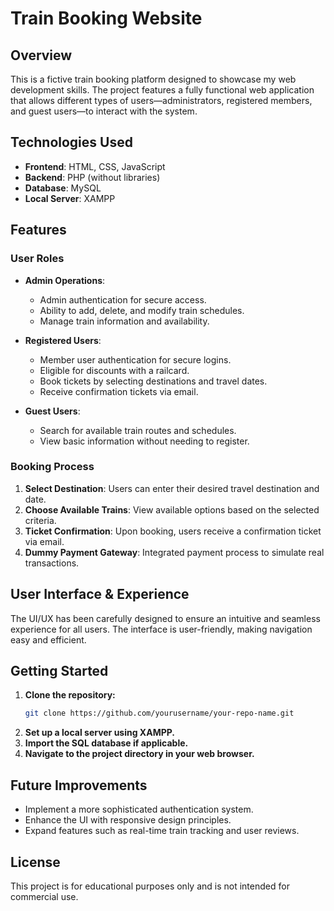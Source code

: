 # Train Booking Website

## Overview
This is a fictive train booking platform designed to showcase my web development skills. The project features a fully functional web application that allows different types of users—administrators, registered members, and guest users—to interact with the system.

## Technologies Used
- **Frontend**: HTML, CSS, JavaScript  
- **Backend**: PHP (without libraries)  
- **Database**: MySQL  
- **Local Server**: XAMPP  

## Features
### User Roles
- **Admin Operations**:  
  - Admin authentication for secure access.  
  - Ability to add, delete, and modify train schedules.  
  - Manage train information and availability.  

- **Registered Users**:  
  - Member user authentication for secure logins.  
  - Eligible for discounts with a railcard.  
  - Book tickets by selecting destinations and travel dates.  
  - Receive confirmation tickets via email.  

- **Guest Users**:  
  - Search for available train routes and schedules.  
  - View basic information without needing to register.  

### Booking Process
1. **Select Destination**: Users can enter their desired travel destination and date.  
2. **Choose Available Trains**: View available options based on the selected criteria.  
3. **Ticket Confirmation**: Upon booking, users receive a confirmation ticket via email.  
4. **Dummy Payment Gateway**: Integrated payment process to simulate real transactions.  

## User Interface & Experience
The UI/UX has been carefully designed to ensure an intuitive and seamless experience for all users. The interface is user-friendly, making navigation easy and efficient.

## Getting Started

1. **Clone the repository:**  
   ```bash
   git clone https://github.com/yourusername/your-repo-name.git 
2. **Set up a local server using XAMPP.**  
3. **Import the SQL database if applicable.**  
4. **Navigate to the project directory in your web browser.**  

## Future Improvements
- Implement a more sophisticated authentication system.  
- Enhance the UI with responsive design principles.  
- Expand features such as real-time train tracking and user reviews.  

## License
This project is for educational purposes only and is not intended for commercial use.
